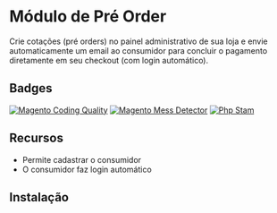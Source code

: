# Módulo de Pré Order

Crie cotações (pré orders) no painel administrativo de sua loja e envie automaticamente um email ao consumidor para concluir o pagamento diretamente em seu checkout (com login automático).

## Badges
[![Magento Coding Quality](https://github.com/elisei/module-pre-order/actions/workflows/magento-coding-quality.yml/badge.svg)](https://github.com/pagseguro/payment-magento/actions/workflows/magento-coding-quality.yml)
[![Magento Mess Detector](https://github.com/elisei/module-pre-order/actions/workflows/mess-detector.yml/badge.svg)](https://github.com/pagseguro/payment-magento/actions/workflows/mess-detector.yml)
[![Php Stam](https://github.com/elisei/module-pre-order/actions/workflows/phpstam.yml/badge.svg)](https://github.com/pagseguro/payment-magento/actions/workflows/phpstam.yml)

## Recursos

- Permite cadastrar o consumidor
- O consumidor faz login automático

## Instalação

